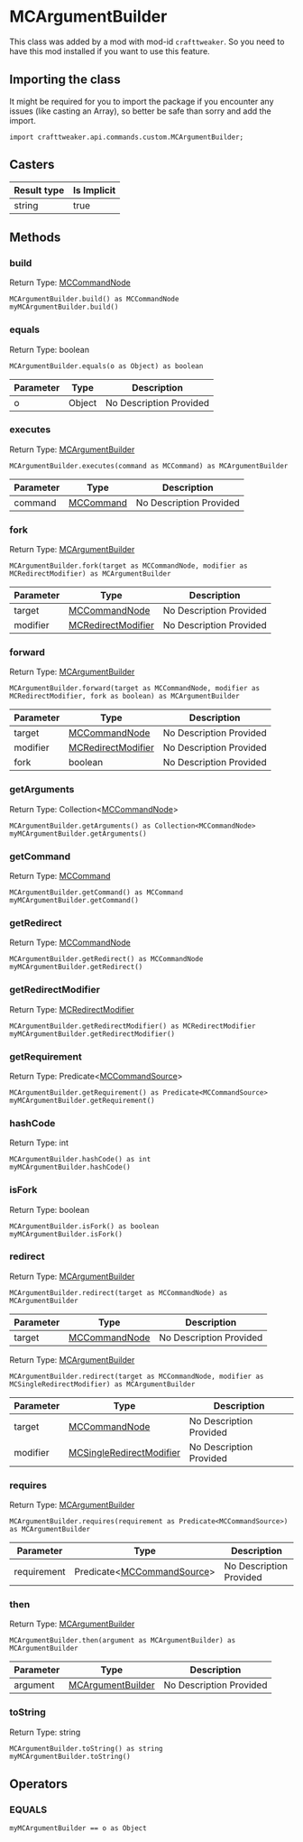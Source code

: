 # MCArgumentBuilder

This class was added by a mod with mod-id `crafttweaker`. So you need to have this mod installed if you want to use this feature.

## Importing the class

It might be required for you to import the package if you encounter any issues (like casting an Array), so better be safe than sorry and add the import.
```zenscript
import crafttweaker.api.commands.custom.MCArgumentBuilder;
```


## Casters

| Result type | Is Implicit |
|-------------|-------------|
| string | true |

## Methods

### build

Return Type: [MCCommandNode](/vanilla/api/commands/custom/MCCommandNode)

```zenscript
MCArgumentBuilder.build() as MCCommandNode
myMCArgumentBuilder.build()
```
### equals

Return Type: boolean

```zenscript
MCArgumentBuilder.equals(o as Object) as boolean
```
| Parameter | Type | Description |
|-----------|------|-------------|
| o | Object | No Description Provided |
### executes

Return Type: [MCArgumentBuilder](/vanilla/api/commands/custom/MCArgumentBuilder)

```zenscript
MCArgumentBuilder.executes(command as MCCommand) as MCArgumentBuilder
```
| Parameter | Type | Description |
|-----------|------|-------------|
| command | [MCCommand](/vanilla/api/commands/custom/MCCommand) | No Description Provided |
### fork

Return Type: [MCArgumentBuilder](/vanilla/api/commands/custom/MCArgumentBuilder)

```zenscript
MCArgumentBuilder.fork(target as MCCommandNode, modifier as MCRedirectModifier) as MCArgumentBuilder
```
| Parameter | Type | Description |
|-----------|------|-------------|
| target | [MCCommandNode](/vanilla/api/commands/custom/MCCommandNode) | No Description Provided |
| modifier | [MCRedirectModifier](/vanilla/api/commands/custom/MCRedirectModifier) | No Description Provided |
### forward

Return Type: [MCArgumentBuilder](/vanilla/api/commands/custom/MCArgumentBuilder)

```zenscript
MCArgumentBuilder.forward(target as MCCommandNode, modifier as MCRedirectModifier, fork as boolean) as MCArgumentBuilder
```
| Parameter | Type | Description |
|-----------|------|-------------|
| target | [MCCommandNode](/vanilla/api/commands/custom/MCCommandNode) | No Description Provided |
| modifier | [MCRedirectModifier](/vanilla/api/commands/custom/MCRedirectModifier) | No Description Provided |
| fork | boolean | No Description Provided |
### getArguments

Return Type: Collection&lt;[MCCommandNode](/vanilla/api/commands/custom/MCCommandNode)&gt;

```zenscript
MCArgumentBuilder.getArguments() as Collection<MCCommandNode>
myMCArgumentBuilder.getArguments()
```
### getCommand

Return Type: [MCCommand](/vanilla/api/commands/custom/MCCommand)

```zenscript
MCArgumentBuilder.getCommand() as MCCommand
myMCArgumentBuilder.getCommand()
```
### getRedirect

Return Type: [MCCommandNode](/vanilla/api/commands/custom/MCCommandNode)

```zenscript
MCArgumentBuilder.getRedirect() as MCCommandNode
myMCArgumentBuilder.getRedirect()
```
### getRedirectModifier

Return Type: [MCRedirectModifier](/vanilla/api/commands/custom/MCRedirectModifier)

```zenscript
MCArgumentBuilder.getRedirectModifier() as MCRedirectModifier
myMCArgumentBuilder.getRedirectModifier()
```
### getRequirement

Return Type: Predicate&lt;[MCCommandSource](/vanilla/api/commands/custom/MCCommandSource)&gt;

```zenscript
MCArgumentBuilder.getRequirement() as Predicate<MCCommandSource>
myMCArgumentBuilder.getRequirement()
```
### hashCode

Return Type: int

```zenscript
MCArgumentBuilder.hashCode() as int
myMCArgumentBuilder.hashCode()
```
### isFork

Return Type: boolean

```zenscript
MCArgumentBuilder.isFork() as boolean
myMCArgumentBuilder.isFork()
```
### redirect

Return Type: [MCArgumentBuilder](/vanilla/api/commands/custom/MCArgumentBuilder)

```zenscript
MCArgumentBuilder.redirect(target as MCCommandNode) as MCArgumentBuilder
```
| Parameter | Type | Description |
|-----------|------|-------------|
| target | [MCCommandNode](/vanilla/api/commands/custom/MCCommandNode) | No Description Provided |
Return Type: [MCArgumentBuilder](/vanilla/api/commands/custom/MCArgumentBuilder)

```zenscript
MCArgumentBuilder.redirect(target as MCCommandNode, modifier as MCSingleRedirectModifier) as MCArgumentBuilder
```
| Parameter | Type | Description |
|-----------|------|-------------|
| target | [MCCommandNode](/vanilla/api/commands/custom/MCCommandNode) | No Description Provided |
| modifier | [MCSingleRedirectModifier](/vanilla/api/commands/custom/MCSingleRedirectModifier) | No Description Provided |
### requires

Return Type: [MCArgumentBuilder](/vanilla/api/commands/custom/MCArgumentBuilder)

```zenscript
MCArgumentBuilder.requires(requirement as Predicate<MCCommandSource>) as MCArgumentBuilder
```
| Parameter | Type | Description |
|-----------|------|-------------|
| requirement | Predicate&lt;[MCCommandSource](/vanilla/api/commands/custom/MCCommandSource)&gt; | No Description Provided |
### then

Return Type: [MCArgumentBuilder](/vanilla/api/commands/custom/MCArgumentBuilder)

```zenscript
MCArgumentBuilder.then(argument as MCArgumentBuilder) as MCArgumentBuilder
```
| Parameter | Type | Description |
|-----------|------|-------------|
| argument | [MCArgumentBuilder](/vanilla/api/commands/custom/MCArgumentBuilder) | No Description Provided |
### toString

Return Type: string

```zenscript
MCArgumentBuilder.toString() as string
myMCArgumentBuilder.toString()
```

## Operators

### EQUALS

```zenscript
myMCArgumentBuilder == o as Object
```



